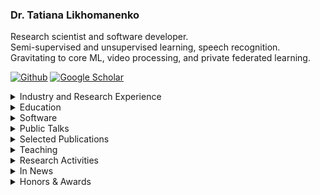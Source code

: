 ### Dr. Tatiana Likhomanenko

Research scientist and software developer.  <br />
Semi-supervised and unsupervised learning, speech recognition. <br />
Gravitating to core ML, video processing, and private federated learning.

<a href="https://github.com/tlikhomanenko" target="_blank"><img alt="Github" src="https://img.shields.io/badge/GitHub-%2312100E.svg?&style=for-the-badge&logo=Github&logoColor=white" /></a> <a href="https://scholar.google.com/citations?user=x7Z3ysQAAAAJ&hl=en" target="_blank"><img alt="Google Scholar" src="https://img.shields.io/badge/Google_Scholar-blue.svg?&style=for-the-badge&logoColor=white" /></a>

<details>
  <summary> Industry and Research Experience </summary>
  
* [Apple](https://machinelearning.apple.com/), *Staff Research Scientist* (Oct 2023 - present)
* [Apple](https://machinelearning.apple.com/), *Senior Research Scientist* (Sep 2021 - Oct 2023)  
* [Fundamental AI Research](https://ai.facebook.com/), *Postdoctoral Researcher* (Aug 2019 - Aug 2021)  
  *Speech recognition and natural language processing for speech*  
  **Advisors**: [Ronan Collobert](https://ronan.collobert.com/), [Gabriel Synnaeve](https://scholar.google.com/citations?user=wN9rBkcAAAAJ&hl=en)
* [Fundamental AI Research](https://ai.facebook.com/), *AI Resident* (Sep 2018 - Aug 2019)  
  *Speech recognition and natural language processing for speech*  
  **Advisors**: [Ronan Collobert](https://ronan.collobert.com/), [Gabriel Synnaeve](https://scholar.google.com/citations?user=wN9rBkcAAAAJ&hl=en)
* [NTechLab](https://ntechlab.com/), *Machine Learning Expert* (Aug 2017 - Sep 2018)  
  *Face recognition and facial attributes predictions with deep learning at top-1 face recognition team*  
* [Yandex](https://yandex.com/) & [CERN](https://home.cern/), *Researcher* (Apr 2013 - May 2017)  
  *Machine learning for High Energy Physics studies at the Large Hadron Collider: particle identification system, trigger system (online identification which collisions worth being stored), specific rare decays search (high-level data analysis), and B mesons oscillations (main subject of the LHCb studies)*
* Membership at Large Hadron Collider beauty (LHCb) collaboration, CERN (2013 - 2018)

</details>

<details>
  <summary> Education </summary>
  
* *Ph.D. in Computer Science*, Lomonosov Moscow State University (2017)  
  Faculty of Computational Mathematics and Cybernetics  
  **Advisor**: Eugene Moiseev  
  **Thesis**: Research on solutions of non-classical boundary-value problems for mixed type equations  
* *M.S. in Computer Science*, [Yandex School of Data Analysis](https://yandexdataschool.com/), 5.0/5.0 (2014)  
* *M.S. in Computer Science*, Lomonosov Moscow State University, 5.0/5.0 (2013)  
  Faculty of Computational Mathematics and Cybernetics  
* [Summer School on Bayesian Methods in Deep Learning](https://deepbayes.ru/2017/) (2017)
* [Rome-Moscow School of Matrix Methods and Applied Linear Algebra](http://www.mat.uniroma2.it/~tvmsscho/Rome-Moscow_School/2012/pages/home.php) (2012, 2013)  

</details>

<details>
  <summary> Software </summary>
  
* [mlx-data](https://github.com/ml-explore/mlx-data): framework agnostic data loading library brought to you by Apple machine learning research; it works with PyTorch, Jax or [MLX](https://ml-explore.github.io/mlx/)
* [Flashlight](https://github.com/flashlight/flashlight): a fast, flexible machine learning library written entirely in C++  
[blog post](https://ai.facebook.com/blog/flashlight-fast-and-flexible-machine-learning-in-c-plus-plus/)
* [Wav2letter++](https://github.com/flashlight/wav2letter): speech recognition toolkit and recipes for papers
* [BDT reweigter tutorial](https://github.com/tlikhomanenko/reweighting_tutorial)
* [HepML](https://github.com/arogozhnikov/hep_ml): specific machine learning tools for purposes of high energy physics
* [REP](https://github.com/yandex/rep): ipython-based environment for conducting data-driven research in a consistent and reproducible way

</details>

<details>
  <summary> Public Talks </summary>

* [Simple and Efficient Self-Training Approaches for Speech Recognition](https://neurips.cc/virtual/2023/workshop/66532), Third Workshop on Efficient Natural Language and Speech Processing (ENLSP-III), NeurIPS, New Orleans (2023)
* [Simple and Efficient Pseudo-Labeling for Speech Recognition](https://sites.google.com/g.harvard.edu/on-device-workshop-23/schedule?authuser=0), On-Device Workshop MLSys, Miami (2023)
* [Machine Learning at Apple](https://icml.cc/virtual/2022/affinity-workshop/13481), WiML@ICML, Baltimore (2022)
* [CAPE: Encoding Relative Positions with Continuous Augmented Positional Embeddings](https://www.re-work.co/events/deep-learning-summit-2022/speakers), ReWork Deep Learning Summit, San Francisco (2022)
* [Positional Embedding in Transformer-based Models](https://cs.hse.ru/data/2021/09/22/1474070341/99.pdf), Higher School of Economics (2021)
* [slimIPL: Language-Model-Free Iterative Pseudo-Labeling](http://blog.ntrlab.com/ntr-webinar-slimipl-language-model-free-iterative-pseudo-labeling/), NTR Lab and Tomsk University (2021, in Russian)
* [Pseudo-labeling for speech recognition](http://blog.ntrlab.com/ntr-webinar-pseudo-labeling-for-speech-recognition/), NTR Lab and Tomsk University (2021, in Russian)  
* [Machine learning in Science and Industry](https://arogozhnikov.github.io/2017/04/20/machine-learning-in-science-and-industry.html), Heidelberg University (2017)
* [LHCb topological trigger optimization](https://events.yandex.ru/events/ds/17-sept-2016/), Data&Science: Large Hadron Collider, public series, Yandex, Moscow (2016)
* [Classifier output calibration to probability](https://indico.cern.ch/event/433556/), Heavy Flavour Data Mining workshop, Zurich University (2016)
* [Machine Learning and Optimization of LHC Real-Time Event Stream Filter for New Physics Discoveries](https://www.youtube.com/watch?v=N42fy5OKoDE), Machine Learning: Prospects and Applications Conference, Berlin (2015)

</details>

<details>
  <summary> Selected Publications </summary>

#### Private Federated Learning

--------------------
- Pelikan*, M., Azam, S.S., Feldman, V., Silovsky, J., Talwar, K. and Likhomanenko*, T. **Federated Learning with Differential Privacy for End-to-End Speech Recognition,** 2023. arXiv preprint arXiv:2310.00098.
- Azam*, S.S., Pelikan*, M., Feldman, V., Talwar, K., Silovsky, J. and Likhomanenko*, T. **Federated Learning for Speech Recognition: Revisiting Current Trends Towards Large-Scale ASR.** In International Workshop on Federated Learning in the Age of Foundation Models in Conjunction with NeurIPS 2023. **Oral** <br/>
  [overview](https://machinelearning.apple.com/research/federated-learning-speech), [video](https://neurips.cc/virtual/2023/workshop/66531), [slides](https://neurips.cc/media/neurips-2023/Slides/79003.pdf), [poster](https://neurips.cc/media/PosterPDFs/NeurIPS%202023/79003.png?t=1701404021.11928)
- Azam, S.S., Likhomanenko, T., Pelikan, M. and Silovsky, J. **Importance of Smoothness Induced by Optimizers in FL4ASR: Towards Understanding Federated Learning for End-to-End ASR**, ASRU 2023.

#### Machine Learning

--------------------
- Busbridge*, D., Ramapuram*, J., Ablin*, P., Likhomanenko*, T., Dhekane, E.G., Suau, X. and Webb, R. **How to Scale Your EMA**. Thirty-Seventh Conference on Neural Information Processing Systems (NeurIPS), 2023. **Spotlight**. <br/>
  [overview](https://machinelearning.apple.com/research/scale-em), [video](https://neurips.cc/virtual/2023/poster/72356), [slides](https://neurips.cc/virtual/2023/poster/72356), [poster](https://neurips.cc/media/PosterPDFs/NeurIPS%202023/72356.png?t=1701269163.1180394)
- Zhai*, S., Likhomanenko*, T., Littwin*, E., Busbridge*, D., Ramapuram*, J., Zhang, Y., Gu, J. and Susskind, J. **Stabilizing Transformer Training by Preventing Attention Entropy Collapse.** In International Conference on Machine Learning (ICML), 2023. <br/>
 [overview](https://machinelearning.apple.com/research/stabilizing-transformer-training), [video](https://icml.cc/virtual/2023/poster/24935), [poster](https://icml.cc/media/PosterPDFs/ICML%202023/24935.png?t=1689436837.8522916), [code](https://github.com/apple/ml-sigma-reparam)
- Gheini, M., Likhomanenko, T., Sperber, M. and Setiawan, H. **Joint Speech Transcription and Translation: Pseudo-Labeling with Out-of-Distribution Data.** ACL Findings, 2023. <br/>
 [overview](https://machinelearning.apple.com/research/joint-speech-transcription)
- Zhai, S., Jaitly, N., Ramapuram, J., Busbridge, D., Likhomanenko, T., Cheng, J.Y., Talbott, W., Huang, C., Goh, H. and Susskind, J.M. **Position Prediction as an Effective Pretraining Strategy**. In International Conference on Machine Learning (ICML), 2022, pp. 26010-26027. PMLR. (Spotlight) <br/>
  [overview](https://machinelearning.apple.com/research/position-prediction), [video](https://icml.cc/virtual/2022/spotlight/18268), [poster](https://icml.cc/media/PosterPDFs/ICML%202022/956685427c5cd9dcb04f784272727336.png)
- Kahn, J.D., Pratap, V., Likhomanenko, T., Xu, Q., Hannun, A., Cai, J., Tomasello, P., Lee, A., Grave, E., Avidov, G., Steiner, B., Liptchinsky, V., Synnaeve, G., Collobert, R. **Flashlight: Enabling Innovation in Tools for Machine Learning**. In International Conference on Machine Learning (ICML), 2022, pp. 10557-10574. PMLR. (Spotlight) <br/>
  [video](https://icml.cc/virtual/2022/spotlight/17878), [presentation](https://icml.cc/media/icml-2022/Slides/17878_23lP44f.pdf), [poster](https://icml.cc/media/PosterPDFs/ICML%202022/976abf49974d4686f87192efa0513ae0_cV7Pdsl.png), [code](https://github.com/flashlight/flashlight)
- Likhomanenko, T., Xu, Q., Synnaeve, G., Collobert, R. and Rogozhnikov, A. **CAPE: Encoding Relative Positions with Continuous Augmented Positional Embeddings**. Thirty-Fifth Conference on Neural Information Processing Systems (NeurIPS), 2021. <br/>
  [openreview](https://openreview.net/forum?id=n-FqqWXnWW), [video](https://neurips.cc/virtual/2021/poster/26588), [presentation](https://nips.cc/media/neurips-2021/Slides/26588.pdf), [code](https://github.com/gcambara/cape)
- Rogozhnikov, A., Likhomanenko, T. **InfiniteBoost: building infinite ensembles with gradient descent**. arXiv preprint arXiv:1706.01109. 2017.

#### NLP

--------------------
- Garg, S., Gheini, M., Emmanuel, C., Likhomanenko, T., Gao, Q. and Paulik, M. **Generating Gender Alternatives in Machine Translation.** 5th Workshop on Gender Bias in Natural Language Processing at ACL 2024.

#### Speech Processing

##### 2024

--------------------
- Bai, H., Likhomanenko, T., Zhang, R., Gu, Z., Aldeneh, Z. and Jaitly, N., 2024. **dMel: Speech Tokenization made Simple.** arXiv preprint arXiv:2407.15835. Under review.
- Gu, Z., Likhomanenko, T., Bai, H., McDermott, E., Collobert, R. and Jaitly, N., 2024. **Denoising LM: Pushing the Limits of Error Correction Models for Speech Recognition.** arXiv preprint arXiv:2405.15216. Under review.
- Aldeneh, Z., Higuchi, T., Jung, J.W., Seto, S., Likhomanenko, T., Shum, S., Abdelaziz, A.H., Watanabe, S. and Theobald, B.J. **Can you Remove the Downstream Model for Speaker Recognition with Self-Supervised Speech Features?** Interspeech 2024.
- Rouditchenko, A., Collobert, R. and Likhomanenko, T., AV-CPL: **Continuous Pseudo-Labeling for Audio-Visual Speech Recognition**. AVGenL: Audio-Visual Generation and Learning Workshop at ECCV 2024.

##### 2023
  
--------------------
- Likhomanenko, T., Lugosch, L. and Collobert, R. **Unsupervised ASR via Cross-Lingual Pseudo-Labeling**, 2023. arXiv preprint arXiv:2305.13330.
- Berrebbi, D., Collobert, R., Jaitly, N., Likhomanenko, T. **More Speaking or More Speakers?** ICASSP 2023. <br/>
  [overview](https://machinelearning.apple.com/research/speakers-speaking)
- Berrebbi, D., Collobert, R., Bengio, S., Jaitly, N., Likhomanenko, T. **Continuous Pseudo-Labeling from the Start**. ICLR 2023. <br/>
  [overview](https://machinelearning.apple.com/research/continuous-pseudo-labeling), [video](https://iclr.cc/virtual/2023/poster/11745), [slides](https://iclr.cc/media/iclr-2023/Slides/11745.pdf), [poster](https://iclr.cc/media/PosterPDFs/ICLR%202023/11745.png?t=1691559868.4970598)
  
##### 2022
  
--------------------
- Likhomanenko, T., Collobert, R., Jaitly, N., Bengio, S. **Continuous Soft Pseudo-Labeling in ASR**. I Can’t Believe It’s Not Better Workshop at NeurIPS 2022. <br/>
  [video](https://nips.cc/virtual/2022/workshop/49960), [poster](https://nips.cc/media/PosterPDFs/NeurIPS%202022/64612.png?t=1668713612.2996612)
- Lugosch, L., Likhomanenko, T., Synnaeve, G. and Collobert, R. **Pseudo-Labeling for Massively Multilingual Speech Recognition**. ICASSP 2022. <br/>
  [blog post](https://ai.facebook.com/blog/pseudo-labeling-speech-recognition-using-multilingual-unlabeled-data/), [code](https://github.com/flashlight/wav2letter/tree/main/recipes/mling_pl)
- Pratap, V., Xu, Q., Likhomanenko, T., Synnaeve, G. and Collobert, R. **Word Order Does Not Matter For Speech Recognition**. ICASSP 2022.

##### 2021

--------------------
- Manohar, V., Likhomanenko, T., Xu, Q., Hsu, W.N., Collobert, R., Saraf, Y., Zweig, G. and Mohamed, A., 2021. **Kaizen: Continuously improving teacher using Exponential Moving Average for semi-supervised speech recognition**. ASRU 2021.
- Likhomanenko, T., Xu, Q., Kahn, J., Synnaeve, G. and Collobert, R. **slimIPL: Language-model-free iterative pseudo-labeling**. Interspeech 2021. <br/>
  [video](https://disk.yandex.ru/i/Z_fs6Qohup_jAw), [poster](https://disk.yandex.ru/i/DfIS20btXTHu4g), [code](https://github.com/flashlight/wav2letter/tree/master/recipes/slimIPL)
- Likhomanenko*, T., Xu*, Q., Pratap*, V., Tomasello, P., Kahn, J., Avidov, G., Collobert, R. and Synnaeve, G. **Rethinking evaluation in asr: Are our models robust enough?** Interspeech 2021. <br/>
  [video](https://disk.yandex.ru/i/8ZKVEU86K37r5g), [poster](https://disk.yandex.ru/i/W7Qjrm0rb44eJg), [code](https://github.com/flashlight/wav2letter/tree/master/recipes/rasr)
- Hsu, W.N., Sriram, A., Baevski, A., Likhomanenko, T., Xu, Q., Pratap, V., Kahn, J., Lee, A., Collobert, R., Synnaeve, G. and Auli, M., 2021. **Robust wav2vec 2.0: Analyzing Domain Shift in Self-Supervised Pre-Training**. Interspeech 2021.  
- Xu, Q., Baevski, A., Likhomanenko, T., Tomasello, P., Conneau, A., Collobert, R., Synnaeve, G. and Auli, M., 2021, June. **Self-training and pre-training are complementary for speech recognition**. In ICASSP 2021-2021 IEEE International Conference on Acoustics, Speech and Signal Processing (ICASSP) (pp. 3030-3034). IEEE. <br/>
  [video](https://rc.signalprocessingsociety.org/conferences/icassp-2021/SPSICASSP21VID0369.html?source=IBP)
- Talnikar, C., Likhomanenko, T., Collobert, R. and Synnaeve, G., 2021, June. **Joint masked cpc and ctc training for asr**. In ICASSP 2021-2021 IEEE International Conference on Acoustics, Speech and Signal Processing (ICASSP) (pp. 3045-3049). IEEE. <br/>
  [video](https://sigport.org/documents/joint-masked-cpc-and-ctc-training-asr), [poster](https://sigport.org/sites/default/files/docs/4384_Joint_CPC_CTC_poster_ICASSP2021.pdf), [presentation](https://sigport.org/sites/default/files/docs/4384_Joint_CPC_CTC_presentation_ICASSP2021.pdf)

##### 2020

--------------------
- Xu, Q., Likhomanenko, T., Kahn, J., Hannun, A., Synnaeve, G. and Collobert, R., 2020. **Iterative Pseudo-Labeling for Speech Recognition**. Proc. Interspeech 2020, pp.1006-1010. <br/>
  [video](http://www.interspeech2020.org/index.php?m=content&c=index&a=show&catid=390&id=514), [code](https://github.com/flashlight/wav2letter/tree/master/recipes/ipl)
- Pratap, V., Xu, Q., Kahn, J., Avidov, G., Likhomanenko, T., Hannun, A., Liptchinsky, V., Synnaeve, G., Collobert, R. (2020) **Scaling Up Online Speech Recognition Using ConvNets**. Proc. Interspeech 2020, 3376-3380. <br/>
  [video](http://www.interspeech2020.org/index.php?m=content&c=index&a=show&catid=337&id=997), [blog post](https://ai.facebook.com/blog/online-speech-recognition-with-wav2letteranywhere/), [news](https://venturebeat.com/2020/01/13/facebook-releases-low-latency-online-speech-recognition-framework/)
- Kahn, J., Rivière, M., Zheng, W., Kharitonov, E., Xu, Q., Mazaré, P.E., Karadayi, J., Liptchinsky, V., Collobert, R., Fuegen, C. and Likhomanenko, T., 2020, May. **Libri-light: A benchmark for asr with limited or no supervision**. In ICASSP 2020-2020 IEEE International Conference on Acoustics, Speech and Signal Processing (ICASSP) (pp. 7669-7673). IEEE. <br/> 
  [presentation](https://sigport.org/sites/default/files/docs/Libri-Light%20-%20A%20Benchmark%20for%20ASR%20with%20Limited%20or%20No%20Supervision%20--%20ICASSP%202020.pdf), [blog post](https://ai.facebook.com/blog/a-new-open-benchmark-for-speech-recognition-with-limited-or-no-supervision/), [code](https://github.com/facebookresearch/libri-light)
- Synnaeve*, G., Xu*, Q., Kahn*, J., Likhomanenko*, T., Grave*, E., Pratap, V., Sriram, A., Liptchinsky, V. and Collobert, R. **End-to-end asr: from supervised to semi-supervised learning with modern architectures**. SAS Workshop ICML 2020. <br/>
  [video](https://slideslive.com/38930740), [code](https://github.com/flashlight/wav2letter/tree/master/recipes/sota/2019)

##### 2019

--------------------
- Likhomanenko, T., Synnaeve, G. and Collobert, R., 2019. **Who Needs Words? Lexicon-Free Speech Recognition**. Proc. Interspeech 2019, pp.3915-3919. <br/>
[presentation](https://disk.yandex.ru/i/lL8U8Q6tg4GqTQ), [blog post](https://ai.facebook.com/blog/self-supervision-and-building-more-robust-speech-recognition-systems/), [code](https://github.com/flashlight/wav2letter/tree/master/recipes/lexicon_free)

#### Machine Learning in High Energy Physics

--------------------
- Derkach, D., Hushchyn, M., Likhomanenko, T., Rogozhnikov, A., Kazeev, N., Chekalina, V., Neychev, R., Kirillov, S., Ratnikov, F. and LHCb collaboration. **Machine-Learning-based global particle-identifiritcation algohms at the LHCb experiment**. Journal of Physics: Conference Series. 2018. Vol. 1085. No. 4. P. 1-5. <br/>
  _ACAT 2017_, [poster](https://indico.cern.ch/event/567550/contributions/2629676/attachments/1511360/2357050/pid_poster_v3.pdf)
- Likhomanenko, T., Derkach, D., Rogozhnikov, A. **Inclusive Flavour Tagging Algorithm.** Journal of Physics: Conference Series, 2016. <br/>
  _ACAT 2016_, [poster](https://disk.yandex.ru/i/aOlSTswbbwlq5Q), [code](https://github.com/tlikhomanenko/tagging_LHCb)
- LHCb collaboration (2016). Search for decays of neutral beauty mesons into four muons, JHEP 03 (2017) 001. 
- Likhomanenko, T., Ilten, P., Khairullin, E., Rogozhnikov, A., Ustyuzhanin, A., Williams, M. **LHCb Topological Trigger Reoptimization**. Journal of Physics: Conference Series, 2015. <br/>
  _CHEP 2015_, [presentation](https://indico.cern.ch/event/304944/contributions/1672458/attachments/578652/796814/hlt.pdf), [code](https://github.com/tlikhomanenko/LHCb-topo-trigger)
- CMS collaboration, LHCb collaboration. **Observation of the rare Bs0→ μ+ μ− decay from the combined analysis of CMS and LHCb data**. Nature, 2015.
- Likhomanenko, T., Rogozhnikov, A., Baranov, A., Khairullin, E., & Ustyuzhanin, A. **Reproducible Experiment Platform**. Journal of Physics: Conference Series (Vol. 664, No. 5, p. 052022). <br/> 
  _CHEP 2015_, [poster](https://indico.cern.ch/event/304944/contributions/1672393/attachments/578602/796755/rep-qr.pdf)
- LHCb collaboration. **Search for the lepton flavour violating decay τ−→ μ− μ+ μ−**. Journal of High Energy Physics, 2015. 
- Likhomanenko, T., Rogozhnikov, A., Baranov, A., Khairullin, E., Ustyuzhanin, A. **Improving reproducibility of data science experiments**, ICML 2015 AutoML Workshop, 2015 <br/> 
  [poster spotlight](https://indico.ijclab.in2p3.fr/event/2914/contributions/6476/subcontributions/168/attachments/6032/7157/Likhomanenko_Improving-reproducibility_1.pdf)

#### Partial Differential Equations (Ph.D.)

--------------------
- Moiseev, E.I., Likhomanenko, T.N. **Eigenfunctions of the Gellerstedt problem with an inclined-type change line**. Integral Transforms and Special Functions, 2017, pp. 1–8.
- Moiseev E. I., Likhomanenko T. N. **On the basis property of a two-part trigonometric series**. Doklady Mathematics, 2016, Vol. 94, No. 1, pp. 1–4. <br/>
  _oral talk, International scientific conference Actual Problems in Theory of Partial Differential Equations, dedicated to the centenary of Andrey V. Bitsadze, 2016_
- Moiseev, E.I., Likhomanenko, T.N. **Eigenfunctions of the Tricomi problem with an inclined type change line**. Differential Equations, 2016, Vol. 52, No. 10, pp 1323– 1330. <br/> 
  _oral talk, International scientific conference Actual Problems in Theory of Partial Differential Equations, dedicated to the centenary of Andrey V. Bitsadze, 2016_
- Moiseev, E.I., Likhomanenko, T.N. **On the basis property of a trigonometric system arising in the Frankl problem**. Differential Equations, 2013, Vol. 49, No. 3, pp. 325–331. <br/> 
  _oral talk, AMEE-2013 and Lomonosov-2013_
- Moiseev E.I., Likhomanenko T.N. **A nonlocal boundary value problem for the Lavrent’ev-Bitsadze equation**. Doklady Mathematics, 2012, Vol. 86, No. 2, pp. 635–637. <br/>
  _oral talk, AMEE-2012 and Lomonosov-2012_
  </details>
  

<details>
  <summary> Teaching </summary>

* [DeepLearn Autumn School](https://irdta.eu/deeplearn/2022au/blog/speakers/tatiana-likhomanenko/), *Self-, Weakly-, Semi-Supervised Learning in Speech Recognition* (Oct 2022)
* Heidelberg University, [Grad Days](https://gsfp.physi.uni-heidelberg.de/graddays_April_2017/index.php?m=1&s=13), *Machine learning in Science and Industry*, invited lecturer (2017)  
[lectures](https://github.com/tlikhomanenko/MLatGradDays)
* Imperial College London, *Introduction to Machine Learning*, TA (2016, 2017)  
[lectures/seminars 2016](https://github.com/yandexdataschool/MLatImperial2016), [lectures/seminars 2017](https://github.com/tlikhomanenko/MLatImperial2017)
* Yandex School of Data Analysis, *Machine learning in High Energy Physics*, lecturer (2016)
* Lund University, [Summer School on Machine Learning in High Energy Physics (MLHEP)](https://indico.cern.ch/event/497368/), program committee & lecturer (2016)  
[lectures/seminars](https://github.com/yandexdataschool/mlhep-course-2016)
* Saint Petersburg Academic University, [Summer School on Machine Learning in High Energy Physics (MLHEP)](https://www.hse.ru/mlhep2015/), organizing committee & lecturer (2015)  
[lectures/seminars](https://github.com/yandexdataschool/mlhep2015)

</details>

<details>
  <summary> Research Activities </summary>

#### Serving as Reviewer

* [Transactions on Machine Learning Research (TMLR)](https://www.jmlr.org/tmlr/) ([Expert Reviewer](https://www.jmlr.org/tmlr/expert-reviewers.html))
* Journal of Artificial Intelligence Research
* NeurIPS 2021, 2022 ([top-8% reviewer](https://neurips.cc/Conferences/2022/ProgramCommittee)), 2023 ([top-8% reviewer](https://neurips.cc/Conferences/2023/ProgramCommittee))
* ICLR 2021, 2022 ([highlighted reviewer](https://iclr.cc/Conferences/2022/Reviewers)), 2023, 2024
* ICLR Blogposts 2023, 2024
* ICML 2022, 2023
* Interspeech 2020, 2021, 2022, 2023 (top-2% reviewer), 2024
* ICASSP 2021, 2022, 2023 ([outstanding reviewer](https://2023.ieeeicassp.org/outstanding-reviewer-recognitions/)), 2024
* Machine Learning and the Physical Sciences workshop NeurIPS 2019, 2020, 2022, 2023, 2024
* SynS and ML Workshop ICML 2023
* Vision-based InduStrial InspectiON (VISION) Workshop CVPR 2023
* CHIME 2023, 2024
* BayLearn 2022, 2023, 2024
* An advisor in the LHCb statistics and machine learning working group (2016-2017)

#### Serving as Area Chair

* ICML 2024
* NeurIPS 2024
* NeurIPS Datasets and Benchmarks 2023, 2024
* Vision-based InduStrial InspectiON (VISION) Workshop CVPR 2023
* Vision-based InduStrial InspectiON (VISION) Workshop ECCV 2024

#### Mentorship

* WiML, Research Mentorship, NeurIPS, New Orleans (2023)
* LatinX in AI, Mentorship Hour (Panel), ICML, Honolulu (2023)
* LatinX in AI, CV Research workshop, CVPR, New Orlean (2022)

#### Panels
* [Failure Modes in the Age of Foundation Models](https://neurips.cc/virtual/2023/workshop/66506), workshop "I Can’t Believe It’s Not Better (ICBINB): Failure Modes in the Age of Foundation Models", NeurIPS, New Orleans (2023)
* Mentorship Hour, LatinX in AI, ICML, Honolulu (2023)
* On-Device Workshop MLSys, Miami (2023)

#### Organizer

* 1st workshop and challenge on [Vision-based InduStrial InspectiON](https://vision-based-industrial-inspection.github.io/cvpr-2023/), CVPR 2023
* 2st workshop on [Vision-based InduStrial InspectiON](https://vision-based-industrial-inspection.github.io/eccv-24/), ECCV 2024

#### Kaggle Competition ["Flavours of Physics"](https://www.kaggle.com/c/flavours-of-physics)

* [research/technical support](https://storage.googleapis.com/kaggle-competitions/kaggle/4488/media/lhcb_description_official.pdf)
* award committee member
* co-organizer of [ALEPH workshop](http://yandexdataschool.github.io/aleph2015/) at NeurIPS 2015
* [starter-kit for competition](https://github.com/tlikhomanenko/flavours-of-physics-start)

#### Advising

* Akshita Gupta, summer internship (co-advising with Navdeep Jaitly, Richard Bai, ...), Apple, 2024
* [Zijin Gu](https://www.linkedin.com/in/zijin-gu-548397192/), AI/ML Resident, Apple 2023-2024 (co-advising with Navdeep Jaitly)
* [Andrew Rouditchenko](http://people.csail.mit.edu/roudi/), summer internship, Apple, 2023
* [Lingxiao Zhao](http://lingxiaozhao.com/), summer internship, Apple, 2023 (co-advising)
* [Chun-wei Ho](https://www.linkedin.com/in/chun-wei-ho-559248268/), summer internship, Apple, 2023 (co-advising with Navdeep Jaitly and Ronan Collobert)
* [Sheikh Shams Azam](https://www.linkedin.com/in/sshamsazam), AI/ML Resident, Apple 2022-2023 (co-advising with Honza Silovsky)
* [Dan Berrebbi](https://www.linkedin.com/in/dan-berrebbi-254843169/), summer internship, Apple, 2022
* [Mozhdeh Gheini](http://www-scf.usc.edu/~gheini/), summer internship, Apple, 2022 (co-advising with Matthias Sperber and Hendra Setiawan); Apple, 2023
* [Colby Bunbary](https://www.colbybanbury.com/), summer internship, Apple, 2022 (co-advising)
* [Loren Lugosch](https://lorenlugosch.github.io/): summer internship, Facebook AI Reserch, 2021 (co-advising with Ronan Collobert and Gabriel Synnaeve); summer internship, Apple (co-advising with Ronan Collobert), 2022
* [Chaitanya Talnikar](https://www.linkedin.com/in/chaitanya-talnikar-51980057), AI Residency 2019-2020 (co-advising with Ronan Collobert and Gabriel Synnaeve)
    
</details>

<details>
  <summary> In News </summary>

* [Interview to Republic](https://republic.ru/posts/101375) (in Russian) 
* [Q&A with AI Residents](https://research.fb.com/blog/2019/03/qa-with-facebook-ai-residents-tatiana-likhomanenko-and-siddharth-karamcheti/)
* [About](https://alphacephei.com/nsh/2021/01/30/wav2letter-rasr.html) paper "Rethinking Evaluation in ASR: Are Our Models Robust Enough?" 
* [About](https://home.cern/news/news/computing/flavours-physics-join-lhcb-machine-learning-contest) kaggle challenge "Flavours of physics"
* [About](https://sciencex.com/wire-news/340696876/algorithm-devised-by-hse-university-and-yandex-helped-to-catch-n.html) paper "LHCb Topological Trigger Reoptimization"

</details>

<details>
  <summary> Honors & Awards </summary>

* Winner of *Accelerate your code* international competition,	Intel (2012)
* Best student of Computer Science faculty, Lomonosov Moscow State University	(2012)
* The winner (Regional stage) of All-Russian Programming contest (2007, 2008)

</details>
